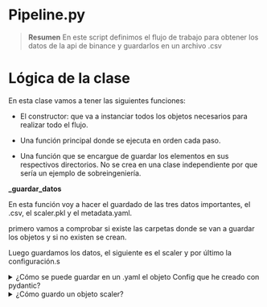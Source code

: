 # Pipeline.py

>**Resumen** En este script definimos el flujo de trabajo para obtener los datos de la api de binance y guardarlos en un archivo .csv 

# Lógica de la clase

En esta clase vamos a tener las siguientes funciones:

* El constructor: que va a instanciar todos los objetos necesarios para realizar todo el flujo.

* Una función principal donde se ejecuta en orden cada paso.

* Una función que se encargue de guardar los elementos en sus respectivos directorios. No se crea en una clase independiente por que sería un ejemplo de sobreingeniería.


**_guardar_datos** 

En esta función voy a hacer el guardado de las tres datos importantes, el .csv, el scaler.pkl y el metadata.yaml. 

primero vamos a comprobar si existe las carpetas donde se van a guardar los objetos y si no existen se crean.

Luego guardamos los datos, el siguiente es el scaler y por último la configuración.s

<details>
<summary> ¿Cómo se puede guardar en un .yaml el objeto Config que he creado con pydantic? </summary>

Para guardar un objeto de configuración Pydantic en un archivo `.yaml`, necesitas dos pasos principales:

1.  Convertir el objeto Pydantic a un diccionario de Python.
2.  Usar una librería como `PyYAML` para escribir ese diccionario en un archivo con formato YAML.

Pydantic facilita el primer paso con su método `.model_dump()`.

### Pasos a seguir

**1. Instalar `PyYAML`**

Si aún no lo has hecho, instala la librería necesaria desde tu terminal:
````bash
pip install pyyaml
````

**2. Implementar el guardado en el código**

Puedes añadir un método a tu clase `Config` o crear una función de utilidad para realizar el guardado.

Aquí tienes un ejemplo de cómo hacerlo:

````python
import yaml
from pydantic import BaseModel

# Suponiendo que tu clase Config se ve así:
class IndicadoresConfig(BaseModel):
    SMA_short: int = 20
    SMA_long: int = 50

class PreprocesamientoConfig(BaseModel):
    indicadores: IndicadoresConfig = IndicadoresConfig()
    scaler_path: str = "models/scaler.joblib"

class Config(BaseModel):
    preprocesamiento: PreprocesamientoConfig = PreprocesamientoConfig()
    
    def save_to_yaml(self, file_path: str):
        """
        Guarda la configuración actual en un archivo YAML.
        """
        # 1. Convertir el objeto Pydantic a un diccionario
        config_dict = self.model_dump()

        # 2. Escribir el diccionario en un archivo YAML
        with open(file_path, 'w') as f:
            yaml.dump(config_dict, f, default_flow_style=False, sort_keys=False)
        
        print(f"Configuración guardada en: {file_path}")

# --- Ejemplo de uso ---
# Crear una instancia de tu configuración
config_actual = Config()

# Llamar al método para guardarla
config_actual.save_to_yaml("metadata.yaml")
````

**Desglose del código:**

*   **`self.model_dump()`**: Este es el método clave de Pydantic. Convierte la instancia de la clase `Config` (incluyendo todos sus modelos anidados) en un diccionario estándar de Python.
*   **`import yaml`**: Importa la librería `PyYAML`.
*   **`with open(file_path, 'w') as f:`**: Abre el archivo de destino en modo escritura (`'w'`). El `with` se asegura de que el archivo se cierre correctamente.
*   **`yaml.dump(config_dict, f, ...)`**: Esta función toma el diccionario y lo escribe en el archivo `f` con formato YAML.
    *   `default_flow_style=False`: Asegura que el YAML se escriba en el formato de bloque (más legible), en lugar de todo en una línea.
    *   `sort_keys=False`: Mantiene el orden original de las claves del diccionario, lo cual es preferible para archivos de configuración.

</details>


<details>
<summary> ¿Cómo guardo un objeto scaler? </summary>

Para guardar objetos de `scikit-learn` como un `StandardScaler` o `MinMaxScaler`, la forma recomendada es usar la librería `joblib`. Es más eficiente que el `pickle` estándar de Python para objetos que contienen grandes arrays de NumPy, como es el caso de los scalers ajustados.

### Pasos a seguir

**1. Instalar `joblib`**

Si aún no lo has hecho, instala la librería desde tu terminal:
````bash
pip install joblib
````

**2. Implementar el guardado**

La función `joblib.dump()` toma dos argumentos principales: el objeto que quieres guardar y la ruta del archivo donde lo quieres guardar. La extensión de archivo común para estos objetos es `.joblib` o `.pkl`.

````python
import joblib
from sklearn.preprocessing import StandardScaler
import pandas as pd

# Suponiendo que ya tienes un scaler ajustado
# scaler = StandardScaler()
# scaler.fit(tus_datos)

# Ruta donde se guardará el objeto
scaler_path = "models/scaler.joblib"

# Guardar el objeto scaler en el archivo
joblib.dump(scaler, scaler_path)

print(f"Scaler guardado en: {scaler_path}")
````

### Ejemplo en tu función `_guardar_datos`

Así es como se integraría en tu método `_guardar_datos` dentro de la clase `DataPipeline`:

````python
import joblib
import os
# ... otras importaciones

class DataPipeline:
    # ... __init__ y otros métodos

    def _guardar_datos(self, data: pd.DataFrame, scaler: StandardScaler) -> None:
        """ metodo para guardar los datos, el scaler y la metadata """
        # Rutas de los archivos
        root_dir = self.config.output.root
        data_path = os.path.join(root_dir, self.config.output.data_filename)
        scaler_path = os.path.join(root_dir, self.config.output.scaler_filename)
        metadata_path = os.path.join(root_dir, self.config.output.metadata_filename)

        # Creamos las carpetas si no existen
        os.makedirs(root_dir, exist_ok=True)

        # Guardamos el DataFrame en CSV
        print(f"Guardando datos en: {data_path}")
        data.to_csv(data_path, index=True)

        # Guardamos el scaler usando joblib
        print(f"Guardando scaler en: {scaler_path}")
        joblib.dump(scaler, scaler_path)

        # Guardamos la configuración (metadata)
        print(f"Guardando metadata en: {metadata_path}")
        self.config.save_to_yaml(metadata_path)
````

</details>


